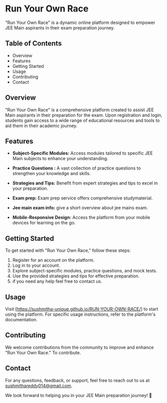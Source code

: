 # Run Your Own Race

"Run Your Own Race" is a dynamic online platform designed to empower JEE Main aspirants in their exam preparation journey.

## Table of Contents

- Overview
- Features
- Getting Started
- Usage
- Contributing
- Contact

## Overview

"Run Your Own Race" is a comprehensive platform created to assist JEE Main aspirants in their preparation for the exam. Upon registration and login, students gain access to a wide range of educational resources and tools to aid them in their academic journey.

## Features

- **Subject-Specific Modules:** Access modules tailored to specific JEE Main subjects to enhance your understanding.

- **Practice Questions :** A vast collection of practice questions to strengthen your knowledge and skills.

- **Strategies and Tips:** Benefit from expert strategies and tips to excel in your preparation.

- **Exam prep:** Exam prep service offers comprehensive studymaterial.

- **Jee main exam info:** give a short overview about jee mains exam.

- **Mobile-Responsive Design:** Access the platform from your mobile devices for learning on the go.

## Getting Started

To get started with "Run Your Own Race," follow these steps:

1. Register for an account on the platform.
2. Log in to your account.
3. Explore subject-specific modules, practice questions, and mock tests.
4. Use the provided strategies and tips for effective preparation.
5. if you need any help feel free to contact us.

## Usage

Visit   [https://sushmitha-unique.github.io/RUN-YOUR-OWN-RACE/]    to start using the platform. For specific usage instructions, refer to the platform's documentation.

## Contributing

We welcome contributions from the community to improve and enhance "Run Your Own Race." To contribute.

## Contact

For any questions, feedback, or support, feel free to reach out to us at  sushmithareddy014@gmail.com.

We look forward to helping you in your JEE Main preparation journey! 🚀
